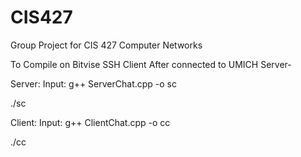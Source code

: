 # CIS427
Group Project for CIS 427 Computer Networks


To Compile on Bitvise SSH Client After connected to UMICH Server-

Server:
Input: g++ ServerChat.cpp -o sc

./sc



Client:
Input: g++ ClientChat.cpp -o cc

./cc
